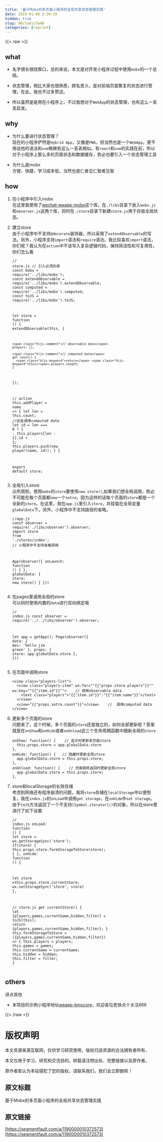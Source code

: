 ```yaml
---
title: '基于Mobx的多页面小程序的全局共享状态管理实践' 
date: 2019-01-06 2:30:10
hidden: true
slug: 06claelu7w48
categories: [reprint]
---
```


{{< raw >}}

                    
<h2 id="articleHeader0">what</h2>
<ul>
<li><p>名字很长很绕靠口，总的来说，本文是对开发小程序过程中使用<code>mobx</code>的一个总结。</p></li>
<li><p>状态管理，相比大家也很熟悉，顾名思义，是对前端页面繁复的状态进行管理，在此，我也不过多赘述。</p></li>
<li><p>所以虽然是是用在小程序上，不过我想对于<code>WebApp</code>的状态管理，也有这么一丢丢启发。</p></li>
</ul>
<h2 id="articleHeader1">why</h2>
<ul>
<li><p>为什么要进行状态管理？   <br>现在的小程序俨然是<code>Hybrid App</code>，又像是<code>PWA</code>，但当然也是一个<code>WebApp</code>，更不用说他的语法和<code>vue</code>略微有这么一丢丢相似。有<code>react</code>和<code>vue</code>的实践在前，所以对于小程序上那么多的页面状态和数据缓存，势必也要引入一个状态管理工具</p></li>
<li><p>为什么是mobx   <br>方便，快捷，学习成本低，当然也是仁者见仁智者见智</p></li>
</ul>
<h2 id="articleHeader2">how</h2>
<ol>
<li><p>在小程序中引入mobx  <br>在这里我使用了<a href="https://github.com/80percent/wechat-weapp-mobx" rel="nofollow noreferrer" target="_blank">wechat-weapp-mobx</a>这个库。在<code>./libs</code>目录下放入<code>mobx.js</code>和<code>observer.js</code>这两个库，同时在<code>./store</code>目录下新建<code>store.js</code>用于存放全局状态。</p></li>
<li>
<p>建立store<br>由于小程序中不支持<code>@decorate</code>装饰器，所以采用了<code>extendObservable</code>的写法。另外，小程序支持<code>import</code>语法和<code>require</code>语法。我比较喜欢<code>import</code>语法，你们呢？我认为在<code>action</code>中不该写入复杂逻辑代码，保持简洁性和可复用性，你们怎么看</p>
<div class="widget-codetool" style="display:none;">
      <div class="widget-codetool--inner">
      <span class="selectCode code-tool" data-toggle="tooltip" data-placement="top" title="" data-original-title="全选"></span>
      <span type="button" class="copyCode code-tool" data-toggle="tooltip" data-placement="top" data-clipboard-text="// store.js
// 引入必须的库
const mobx = require('../libs/mobx');
const extendObservable = require('../libs/mobx').extendObservable;
const computed = require('../libs/mobx').computed;
const toJS = require('../libs/mobx').toJS;

let store = function () {
  extendObservable(this, {

    // observable data
    players: [],

    // computed data
    get count() {
      return this.players.length;
    }
  });

  // action
  this.addPlayer = name => {
    let len = this.count;    //此处调用computed data
    let id = len === 0 ? 1 : this.players[len - 1].id + 1;
    this.players.push(new player(name, id));
  }
}

export default store;
" title="" data-original-title="复制"></span>
      <span type="button" class="saveToNote code-tool" data-toggle="tooltip" data-placement="top" title="" data-original-title="放进笔记"></span>
      </div>
      </div><pre class="hljs javascript"><code><span class="hljs-comment">// store.js</span>
<span class="hljs-comment">// 引入必须的库</span>
<span class="hljs-keyword">const</span> mobx = <span class="hljs-built_in">require</span>(<span class="hljs-string">'../libs/mobx'</span>);
<span class="hljs-keyword">const</span> extendObservable = <span class="hljs-built_in">require</span>(<span class="hljs-string">'../libs/mobx'</span>).extendObservable;
<span class="hljs-keyword">const</span> computed = <span class="hljs-built_in">require</span>(<span class="hljs-string">'../libs/mobx'</span>).computed;
<span class="hljs-keyword">const</span> toJS = <span class="hljs-built_in">require</span>(<span class="hljs-string">'../libs/mobx'</span>).toJS;

<span class="hljs-keyword">let</span> store = <span class="hljs-function"><span class="hljs-keyword">function</span> (<span class="hljs-params"></span>) </span>{
  extendObservable(<span class="hljs-keyword">this</span>, {

    <span class="hljs-comment">// observable data</span>
    players: [],

    <span class="hljs-comment">// computed data</span>
    get count() {
      <span class="hljs-keyword">return</span> <span class="hljs-keyword">this</span>.players.length;
    }
  });

  <span class="hljs-comment">// action</span>
  <span class="hljs-keyword">this</span>.addPlayer = <span class="hljs-function"><span class="hljs-params">name</span> =&gt;</span> {
    <span class="hljs-keyword">let</span> len = <span class="hljs-keyword">this</span>.count;    <span class="hljs-comment">//此处调用computed data</span>
    <span class="hljs-keyword">let</span> id = len === <span class="hljs-number">0</span> ? <span class="hljs-number">1</span> : <span class="hljs-keyword">this</span>.players[len - <span class="hljs-number">1</span>].id + <span class="hljs-number">1</span>;
    <span class="hljs-keyword">this</span>.players.push(<span class="hljs-keyword">new</span> player(name, id));
  }
}

<span class="hljs-keyword">export</span> <span class="hljs-keyword">default</span> store;
</code></pre>
</li>
<li>
<p>全局引入store  <br>众所周知，使用<code>mobx</code>的<code>store</code>要使用<code>new store()</code>,如果我们想全局调用，势必不可能在每个页面都<code>new</code>一个<code>sotre</code>，因为这样的话每个页面的<code>store</code>都是一个全新的<code>store</code>。在这里，我在<code>app.js</code>里引入<code>store</code>，并挂载在全局变量<code>globalData</code>下。另外，小程序中不支持路径的省略。</p>
<div class="widget-codetool" style="display:none;">
      <div class="widget-codetool--inner">
      <span class="selectCode code-tool" data-toggle="tooltip" data-placement="top" title="" data-original-title="全选"></span>
      <span type="button" class="copyCode code-tool" data-toggle="tooltip" data-placement="top" data-clipboard-text="//app.js
const observer = require('./libs/observer').observer;
import store from './stores/index';  // 小程序中不支持省略调用

App(observer({
  onLaunch: function () {
  },
  globalData: {
    store: new store()
  }
}))" title="" data-original-title="复制"></span>
      <span type="button" class="saveToNote code-tool" data-toggle="tooltip" data-placement="top" title="" data-original-title="放进笔记"></span>
      </div>
      </div><pre class="hljs javascript"><code><span class="hljs-comment">//app.js</span>
<span class="hljs-keyword">const</span> observer = <span class="hljs-built_in">require</span>(<span class="hljs-string">'./libs/observer'</span>).observer;
<span class="hljs-keyword">import</span> store <span class="hljs-keyword">from</span> <span class="hljs-string">'./stores/index'</span>;  <span class="hljs-comment">// 小程序中不支持省略调用</span>

App(observer({
  <span class="hljs-attr">onLaunch</span>: <span class="hljs-function"><span class="hljs-keyword">function</span> (<span class="hljs-params"></span>) </span>{
  },
  <span class="hljs-attr">globalData</span>: {
    <span class="hljs-attr">store</span>: <span class="hljs-keyword">new</span> store()
  }
}))</code></pre>
</li>
<li>
<p>在pages里调用全局的store   <br>可以同时使用内置的<code>data</code>进行双向绑定哦</p>
<div class="widget-codetool" style="display:none;">
      <div class="widget-codetool--inner">
      <span class="selectCode code-tool" data-toggle="tooltip" data-placement="top" title="" data-original-title="全选"></span>
      <span type="button" class="copyCode code-tool" data-toggle="tooltip" data-placement="top" data-clipboard-text="// index.js
const observer = require('../../libs/observer').observer;

let app = getApp();
Page(observer({
  data: {
    mes: 'hello jim green'
  },
  props: {
    store: app.globalData.store
  },
}))" title="" data-original-title="复制"></span>
      <span type="button" class="saveToNote code-tool" data-toggle="tooltip" data-placement="top" title="" data-original-title="放进笔记"></span>
      </div>
      </div><pre class="hljs javascript"><code><span class="hljs-comment">// index.js</span>
<span class="hljs-keyword">const</span> observer = <span class="hljs-built_in">require</span>(<span class="hljs-string">'../../libs/observer'</span>).observer;

<span class="hljs-keyword">let</span> app = getApp();
Page(observer({
  <span class="hljs-attr">data</span>: {
    <span class="hljs-attr">mes</span>: <span class="hljs-string">'hello jim green'</span>
  },
  <span class="hljs-attr">props</span>: {
    <span class="hljs-attr">store</span>: app.globalData.store
  },
}))</code></pre>
</li>
<li>
<p>在页面中调用store</p>
<div class="widget-codetool" style="display:none;">
      <div class="widget-codetool--inner">
      <span class="selectCode code-tool" data-toggle="tooltip" data-placement="top" title="" data-original-title="全选"></span>
      <span type="button" class="copyCode code-tool" data-toggle="tooltip" data-placement="top" data-clipboard-text="<view class=&quot;players-list&quot;>
  <view class=&quot;players-item&quot; wx:for=&quot;"{{"props.store.players"}}"&quot; wx:key=&quot;"{{"item.id"}}"&quot;>    // 调用observable data
    <text class=&quot;players&quot;>"{{"item.id"}}":"{{"item.name"}}"</text>
  </view>
  <view>"{{"props.sotre.count"}}"</view>    //  调用computed data
</view>" title="" data-original-title="复制"></span>
      <span type="button" class="saveToNote code-tool" data-toggle="tooltip" data-placement="top" title="" data-original-title="放进笔记"></span>
      </div>
      </div><pre class="hljs django"><code><span class="xml"><span class="hljs-tag">&lt;<span class="hljs-name">view</span> <span class="hljs-attr">class</span>=<span class="hljs-string">"players-list"</span>&gt;</span>
  <span class="hljs-tag">&lt;<span class="hljs-name">view</span> <span class="hljs-attr">class</span>=<span class="hljs-string">"players-item"</span> <span class="hljs-attr">wx:for</span>=<span class="hljs-string">"</span></span></span><span class="hljs-template-variable">"{{"props.store.players"}}"</span><span class="xml"><span class="hljs-tag"><span class="hljs-string">"</span> <span class="hljs-attr">wx:key</span>=<span class="hljs-string">"</span></span></span><span class="hljs-template-variable">"{{"item.id"}}"</span><span class="xml"><span class="hljs-tag"><span class="hljs-string">"</span>&gt;</span>    // 调用observable data
    <span class="hljs-tag">&lt;<span class="hljs-name">text</span> <span class="hljs-attr">class</span>=<span class="hljs-string">"players"</span>&gt;</span></span><span class="hljs-template-variable">"{{"item.id"}}"</span><span class="xml">:</span><span class="hljs-template-variable">"{{"item.name"}}"</span><span class="xml"><span class="hljs-tag">&lt;/<span class="hljs-name">text</span>&gt;</span>
  <span class="hljs-tag">&lt;/<span class="hljs-name">view</span>&gt;</span>
  <span class="hljs-tag">&lt;<span class="hljs-name">view</span>&gt;</span></span><span class="hljs-template-variable">"{{"props.sotre.count"}}"</span><span class="xml"><span class="hljs-tag">&lt;/<span class="hljs-name">view</span>&gt;</span>    //  调用computed data
<span class="hljs-tag">&lt;/<span class="hljs-name">view</span>&gt;</span></span></code></pre>
</li>
<li>
<p>更新多个页面的store   <br>问题来了，这个时候，多个页面的<code>store</code>还是独立的，如何全部更新呢？答案就是在<code>onShow</code>和<code>onHide</code>或者<code>onUnload</code>这三个生命周期函数中跟新全局的<code>store</code></p>
<div class="widget-codetool" style="display:none;">
      <div class="widget-codetool--inner">
      <span class="selectCode code-tool" data-toggle="tooltip" data-placement="top" title="" data-original-title="全选"></span>
      <span type="button" class="copyCode code-tool" data-toggle="tooltip" data-placement="top" data-clipboard-text="onShow: function() {    // 显示时更新本页面store
  this.props.store = app.globalData.store
},
onHide: function() {   // 隐藏时更新全局store
  app.globalData.store = this.props.store;
},
onUnload: function() {    // 页面跳转返回时更新全局store
  app.globalData.store = this.props.store;
}," title="" data-original-title="复制"></span>
      <span type="button" class="saveToNote code-tool" data-toggle="tooltip" data-placement="top" title="" data-original-title="放进笔记"></span>
      </div>
      </div><pre class="hljs actionscript"><code>onShow: <span class="hljs-function"><span class="hljs-keyword">function</span><span class="hljs-params">()</span> </span>{    <span class="hljs-comment">// 显示时更新本页面store</span>
  <span class="hljs-keyword">this</span>.props.store = app.globalData.store
},
onHide: <span class="hljs-function"><span class="hljs-keyword">function</span><span class="hljs-params">()</span> </span>{   <span class="hljs-comment">// 隐藏时更新全局store</span>
  app.globalData.store = <span class="hljs-keyword">this</span>.props.store;
},
onUnload: <span class="hljs-function"><span class="hljs-keyword">function</span><span class="hljs-params">()</span> </span>{    <span class="hljs-comment">// 页面跳转返回时更新全局store</span>
  app.globalData.store = <span class="hljs-keyword">this</span>.props.store;
},</code></pre>
</li>
<li>
<p>store和localStorage的长效存储<br>考虑到网络还有程序崩溃的问题，我将<code>store</code>存储在<code>localStorage</code>中以便恢复，我在<code>index.js</code>的<code>onLoad</code>中调用<code>get storage</code>，在<code>onHide</code>中<code>set storage</code>。由于<code>toJS</code>方法返回了一个不支持<code>[Symbol.iterator]()</code>的对象，所以在store里进行了如下设置</p>
<div class="widget-codetool" style="display:none;">
      <div class="widget-codetool--inner">
      <span class="selectCode code-tool" data-toggle="tooltip" data-placement="top" title="" data-original-title="全选"></span>
      <span type="button" class="copyCode code-tool" data-toggle="tooltip" data-placement="top" data-clipboard-text="// index.js
onLoad: function () {
  let store = wx.getStorageSync('store');
  if(store) {
    this.props.store.formStorageToStore(store);
  }
},
onHide: function () {
  
  let store =this.props.store.currentStore;
  wx.setStorageSync('store', store)
},

// store.js
  get currentStore() {
    let {players,games,currentGame,hidden,filter} = toJS(this);
    return {players,games,currentGame,hidden,filter};
  }
  this.formStorageToStore = ({players,games,currentGame,hidden,filter}) => {
    this.players = players;
    this.games = games;
    this.currentGame = currentGame;
    this.hidden = hidden;
    this.filter = filter;
  }" title="" data-original-title="复制"></span>
      <span type="button" class="saveToNote code-tool" data-toggle="tooltip" data-placement="top" title="" data-original-title="放进笔记"></span>
      </div>
      </div><pre class="hljs javascript"><code><span class="hljs-comment">// index.js</span>
onLoad: <span class="hljs-function"><span class="hljs-keyword">function</span> (<span class="hljs-params"></span>) </span>{
  <span class="hljs-keyword">let</span> store = wx.getStorageSync(<span class="hljs-string">'store'</span>);
  <span class="hljs-keyword">if</span>(store) {
    <span class="hljs-keyword">this</span>.props.store.formStorageToStore(store);
  }
},
<span class="hljs-attr">onHide</span>: <span class="hljs-function"><span class="hljs-keyword">function</span> (<span class="hljs-params"></span>) </span>{
  
  <span class="hljs-keyword">let</span> store =<span class="hljs-keyword">this</span>.props.store.currentStore;
  wx.setStorageSync(<span class="hljs-string">'store'</span>, store)
},

<span class="hljs-comment">// store.js</span>
  get currentStore() {
    <span class="hljs-keyword">let</span> {players,games,currentGame,hidden,filter} = toJS(<span class="hljs-keyword">this</span>);
    <span class="hljs-keyword">return</span> {players,games,currentGame,hidden,filter};
  }
  <span class="hljs-keyword">this</span>.formStorageToStore = <span class="hljs-function">(<span class="hljs-params">{players,games,currentGame,hidden,filter}</span>) =&gt;</span> {
    <span class="hljs-keyword">this</span>.players = players;
    <span class="hljs-keyword">this</span>.games = games;
    <span class="hljs-keyword">this</span>.currentGame = currentGame;
    <span class="hljs-keyword">this</span>.hidden = hidden;
    <span class="hljs-keyword">this</span>.filter = filter;
  }</code></pre>
</li>
</ol>
<h2 id="articleHeader3">others</h2>
<p>讲点其他</p>
<ul><li><p>本项目的示例小程序地址<a href="https://github.com/laihaibo/weapp-bmscore" rel="nofollow noreferrer" target="_blank">weapp-bmscore</a>，欢迎各位老铁点个关注666</p></li></ul>

                
{{< /raw >}}

# 版权声明
本文资源来源互联网，仅供学习研究使用，版权归该资源的合法拥有者所有，

本文仅用于学习、研究和交流目的。转载请注明出处、完整链接以及原作者。

原作者若认为本站侵犯了您的版权，请联系我们，我们会立即删除！

## 原文标题
基于Mobx的多页面小程序的全局共享状态管理实践

## 原文链接
[https://segmentfault.com/a/1190000010372573](https://segmentfault.com/a/1190000010372573)

